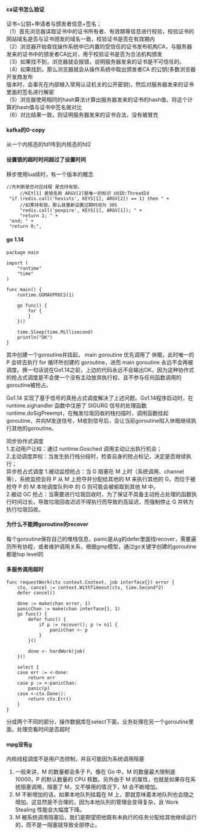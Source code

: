 #### ca证书怎么验证
  证书=公钥+申请者与颁发者信息+签名；  
（1）首先浏览器读取证书中的证书所有者、有效期等信息进行校验，校验证书的网站域名是否与证书颁发的域名一致，校验证书是否在有效期内    
（2）浏览器开始查找操作系统中已内置的受信任的证书发布机构CA，与服务器发来的证书中的颁发者CA比对，用于校验证书是否为合法机构颁发    
（3）如果找不到，浏览器就会报错，说明服务器发来的证书是不可信任的。    
（4）如果找到，那么浏览器就会从操作系统中取出颁发者CA 的公钥(多数浏览器开发商发布   
版本时，会事先在内部植入常用认证机关的公开密钥)，然后对服务器发来的证书里面的签名进行解密   
（5）浏览器使用相同的hash算法计算出服务器发来的证书的hash值，将这个计算的hash值与证书中签名做对比   
（6）对比结果一致，则证明服务器发来的证书合法，没有被冒充      


#### kafka的0-copy
从一个内核态的fd1传到内核态的fd2

#### 设置锁的超时时间超过了设置时间
移步使用lua续时，有一个版本的概念
 ```
//先判断是否对应线程 是否持有锁，
      //KEY[1] 是锁名称 ARGV[2]是唯一的标识 UUID:ThreadId
  "if (redis.call('hexists', KEYS[1], ARGV[2]) == 1) then " +
      //如果持有锁，那么就重新设置过期时间为 30S
      "redis.call('pexpire', KEYS[1], ARGV[1]); " +
      "return 1; " +
  "end; " +
  "return 0;",
  ```

#### go 1.14
```
package main

import (
	"runtime"
	"time"
)

func main() {
	runtime.GOMAXPROCS(1)
	
	go func() {
		for {
		}
	}()
	
	time.Sleep(time.Millisecond)
	println("OK")
}
```

其中创建一个goroutine并挂起， main goroutine 优先调用了 休眠，此时唯一的 P 会转去执行 for 循环所创建的 goroutine，进而 main goroutine 永远不会再被调度。换一句话说在Go1.14之前，上边的代码永远不会输出OK，因为这种协作式的抢占式调度是不会使一个没有主动放弃执行权、且不参与任何函数调用的goroutine被抢占。    

Go1.14 实现了基于信号的真抢占式调度解决了上述问题。Go1.14程序启动时，在 runtime.sighandler 函数中注册了 SIGURG 信号的处理函数 runtime.doSigPreempt，在触发垃圾回收的栈扫描时，调用函数挂起goroutine，并向M发送信号，M收到信号后，会让当前goroutine陷入休眠继续执行其他的goroutine。  

同步协作式调度		
1.主动用户让权：通过 runtime.Gosched 调用主动让出执行机会；			
2.主动调度弃权：当发生执行栈分段时，检查自身的抢占标记，决定是否继续执行；		
异步抢占式调度
1.被动监控抢占：当 G 阻塞在 M 上时（系统调用、channel 等），系统监控会将 P 从 M 上抢夺并分配给其他的 M 来执行其他的 G，而位于被抢夺 P 的 M 本地调度队列中 的 G 则可能会被偷取到其他 M 中。		
2.被动 GC 抢占：当需要进行垃圾回收时，为了保证不具备主动抢占处理的函数执行时间过长，导致垃圾回收迟迟不得执行而导致的高延迟，而强制停止 G 并转为执行垃圾回收。		


#### 为什么不能跨goroutine的recover
每个goroutine保存自己的堆栈信息，panic是从g的defer里面找recover，需要遍历所有协程，或者维护调用关系，根据gmp模型，通过go关键字创建的goroutine都是top level的

#### 多服务调用超时
```
func requestWork(ctx context.Context, job interface{}) error {
    ctx, cancel := context.WithTimeout(ctx, time.Second*2)
    defer cancel()

    done := make(chan error, 1)
    panicChan := make(chan interface{}, 1)
    go func() {
        defer func() {
            if p := recover(); p != nil {
                panicChan <- p
            }
        }()

        done <- hardWork(job)
    }()

    select {
    case err := <-done:
        return err
    case p := <-panicChan:
        panic(p)
    case <-ctx.Done():
        return ctx.Err()
    }
}
```
分成两个不同的部分，操作数据库在select下面，业务处理在另一个goroutine里面，处理完看时间是否超时


#### mpg没有g
内核线程调度不是用户态控制，并且可能因为系统调用阻塞
1. 一般来讲，M 的数量都会多于 P。像在 Go 中，M 的数量最大限制是 10000，P 的默认数量的 CPU 核数。另外由于 M 的属性，也就是如果存在系统阻塞调用，阻塞了 M，又不够用的情况下，M 会不断增加。	
2. M 不断增加的话，如果本地队列挂载在 M 上，那就意味着本地队列也会随之增加。这显然是不合理的，因为本地队列的管理会变得复杂，且 Work Stealing 性能会大幅度下降。		
3. M 被系统调用阻塞后，我们是期望把他既有未执行的任务分配给其他继续运行的，而不是一阻塞就导致全部停止。		


